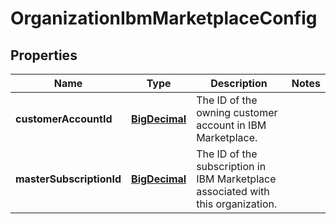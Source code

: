 
# OrganizationIbmMarketplaceConfig

## Properties
Name | Type | Description | Notes
------------ | ------------- | ------------- | -------------
**customerAccountId** | [**BigDecimal**](BigDecimal.md) | The ID of the owning customer account in IBM Marketplace. | 
**masterSubscriptionId** | [**BigDecimal**](BigDecimal.md) | The ID of the subscription in IBM Marketplace associated with this organization. | 



